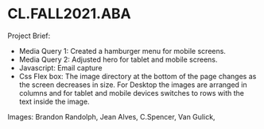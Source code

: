 # CL.FALL2021.ABA

Project Brief: 
  
- Media Query 1: Created a hamburger menu for mobile screens. 
- Media Query 2: Adjusted hero for tablet and mobile screens.
- Javascript:  Email capture 
- Css Flex box: The image directory at the bottom of the page changes as the screen decreases in size. For Desktop the images are arranged in columns and for tablet and mobile devices switches to rows with the text inside the image. 


Images: Brandon Randolph, Jean Alves, C.Spencer, Van Gulick, 